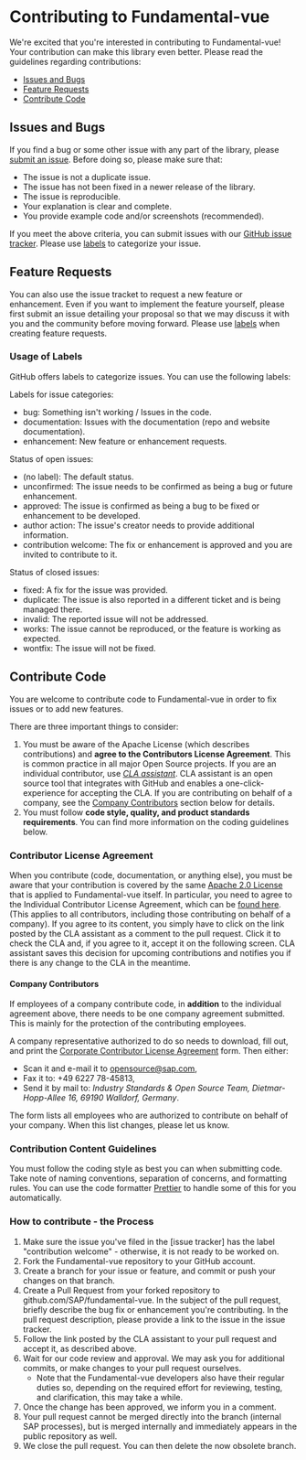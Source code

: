 # Contributing to Fundamental-vue

We're excited that you're interested in contributing to Fundamental-vue! Your contribution can make this library even better. Please read the guidelines regarding contributions:

-   [Issues and Bugs](#issues-and-bugs)
-   [Feature Requests](#feature-requests)
-   [Contribute Code](#contribute-code)

## Issues and Bugs

If you find a bug or some other issue with any part of the library, please [submit an issue](https://github.wdf.sap.corp/hybris-pd/fundamental-vue/issues). Before doing so, please make sure that:

-   The issue is not a duplicate issue.
-   The issue has not been fixed in a newer release of the library.
-   The issue is reproducible.
-   Your explanation is clear and complete.
-   You provide example code and/or screenshots (recommended).

If you meet the above criteria, you can submit issues with our [GitHub issue tracker](https://github.wdf.sap.corp/hybris-pd/fundamental-vue/issues/new). Please use [labels](#usage-of-labels) to categorize your issue.

## Feature Requests

You can also use the issue tracket to request a new feature or enhancement. Even if you want to implement the feature yourself, please first submit an issue detailing your proposal so that we may discuss it with you and the community before moving forward. Please use [labels](#usage-of-labels) when creating feature requests.

### Usage of Labels

GitHub offers labels to categorize issues. You can use the following labels:

Labels for issue categories:

-   bug: Something isn't working / Issues in the code.
-   documentation: Issues with the documentation (repo and website documentation).
-   enhancement: New feature or enhancement requests.

Status of open issues:

-   (no label): The default status.
-   unconfirmed: The issue needs to be confirmed as being a bug or future enhancement.
-   approved: The issue is confirmed as being a bug to be fixed or enhancement to be developed.
-   author action: The issue's creator needs to provide additional information.
-   contribution welcome: The fix or enhancement is approved and you are invited to contribute to it.

Status of closed issues:

-   fixed: A fix for the issue was provided.
-   duplicate: The issue is also reported in a different ticket and is being managed there.
-   invalid: The reported issue will not be addressed.
-   works: The issue cannot be reproduced, or the feature is working as expected.
-   wontfix: The issue will not be fixed.

## Contribute Code

You are welcome to contribute code to Fundamental-vue in order to fix issues or to add new features.

There are three important things to consider:

1.  You must be aware of the Apache License (which describes contributions) and **agree to the Contributors License Agreement**. This is common practice in all major Open Source projects. If you are an individual contributor, use _[CLA assistant](https://cla-assistant.io/)_. CLA assistant is an open source tool that integrates with GitHub and enables a one-click-experience for accepting the CLA. If you are contributing on behalf of a company, see the [Company Contributors](#company-contributors) section below for details.
2.  You must follow **code style, quality, and product standards requirements**. You can find more information on the coding guidelines below.


### Contributor License Agreement

When you contribute (code, documentation, or anything else), you must be aware that your contribution is covered by the same [Apache 2.0 License](http://www.apache.org/licenses/LICENSE-2.0) that is applied to Fundamental-vue itself.
In particular, you need to agree to the Individual Contributor License Agreement,
which can be [found here](https://gist.github.com/CLAassistant/bd1ea8ec8aa0357414e8).
(This applies to all contributors, including those contributing on behalf of a company). If you agree to its content, you simply have to click on the link posted by the CLA assistant as a comment to the pull request. Click it to check the CLA and, if you agree to it, accept it on the following screen. CLA assistant saves this decision for upcoming contributions and notifies you if there is any change to the CLA in the meantime.

#### Company Contributors

If employees of a company contribute code, in **addition** to the individual agreement above, there needs to be one company agreement submitted. This is mainly for the protection of the contributing employees.

A company representative authorized to do so needs to download, fill out, and print
the [Corporate Contributor License Agreement](/docs/SAP%20Corporate%20Contributor%20License%20Agreement.pdf) form. Then either:

-   Scan it and e-mail it to [opensource@sap.com](mailto:opensource@sap.com),
-   Fax it to: +49 6227 78-45813,
-   Send it by mail to: _Industry Standards & Open Source Team, Dietmar-Hopp-Allee 16, 69190 Walldorf, Germany_.

The form lists all employees who are authorized to contribute on behalf of your company. When this list changes, please let us know.

### Contribution Content Guidelines

You must follow the coding style as best you can when submitting code. Take note of naming conventions, separation of concerns, and formatting rules. You can use the code formatter [Prettier](https://prettier.io/) to handle some of this for you automatically. 

### How to contribute - the Process

1.  Make sure the issue you've filed in the [issue tracker] has the label "contribution welcome" - otherwise, it is not ready to be worked on.
2.  Fork the Fundamental-vue repository to your GitHub account.
3.  Create a branch for your issue or feature, and commit or push your changes on that branch.
4.  Create a Pull Request from your forked repository to github.com/SAP/fundamental-vue. In the subject of the pull request, briefly describe the bug fix or enhancement you're contributing. In the pull request description, please provide a link to the issue in the issue tracker.
5.  Follow the link posted by the CLA assistant to your pull request and accept it, as described above.
6.  Wait for our code review and approval. We may ask you for additional commits, or make changes to your pull request ourselves.
    -   Note that the Fundamental-vue developers also have their regular duties so, depending on the required effort for reviewing, testing, and clarification, this may take a while.
7.  Once the change has been approved, we inform you in a comment.
8.  Your pull request cannot be merged directly into the branch (internal SAP processes), but is merged internally and immediately appears in the public repository as well.
9. We close the pull request. You can then delete the now obsolete branch.
